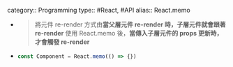 category:: Programming
type:: #React, #API
alias:: React.memo

- > 將元件 re-render 方式由**當父層元件 re-render 時，子層元件就會跟著 re-render**
  > 使用 React.memo 後，**當傳入子層元件的 props 更新時，才會觸發 re-render**
- ```typescript
  const Component = React.memo(() => {})
  ```